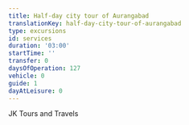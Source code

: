 ```yaml
---
title: Half-day city tour of Aurangabad
translationKey: half-day-city-tour-of-aurangabad
type: excursions
id: services
duration: '03:00'
startTime: ''
transfer: 0
daysOfOperation: 127
vehicle: 0
guide: 1
dayAtLeisure: 0
---
```

JK Tours and Travels